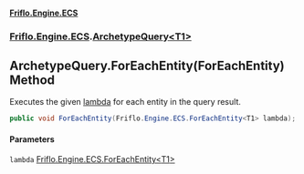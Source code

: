 #### [Friflo.Engine.ECS](index.md 'index')
### [Friflo.Engine.ECS](Friflo.Engine.ECS.md 'Friflo.Engine.ECS').[ArchetypeQuery&lt;T1&gt;](ArchetypeQuery_T1_.md 'Friflo.Engine.ECS.ArchetypeQuery<T1>')

## ArchetypeQuery<T1>.ForEachEntity(ForEachEntity<T1>) Method

Executes the given [lambda](ArchetypeQuery_T1_.ForEachEntity(ForEachEntity_T1_).md#Friflo.Engine.ECS.ArchetypeQuery_T1_.ForEachEntity(Friflo.Engine.ECS.ForEachEntity_T1_).lambda 'Friflo.Engine.ECS.ArchetypeQuery<T1>.ForEachEntity(Friflo.Engine.ECS.ForEachEntity<T1>).lambda') for each entity in the query result.

```csharp
public void ForEachEntity(Friflo.Engine.ECS.ForEachEntity<T1> lambda);
```
#### Parameters

<a name='Friflo.Engine.ECS.ArchetypeQuery_T1_.ForEachEntity(Friflo.Engine.ECS.ForEachEntity_T1_).lambda'></a>

`lambda` [Friflo.Engine.ECS.ForEachEntity&lt;](ForEachEntity_T1_(T1,Entity).md 'Friflo.Engine.ECS.ForEachEntity<T1>(T1, Friflo.Engine.ECS.Entity)')[T1](ArchetypeQuery_T1_.md#Friflo.Engine.ECS.ArchetypeQuery_T1_.T1 'Friflo.Engine.ECS.ArchetypeQuery<T1>.T1')[&gt;](ForEachEntity_T1_(T1,Entity).md 'Friflo.Engine.ECS.ForEachEntity<T1>(T1, Friflo.Engine.ECS.Entity)')